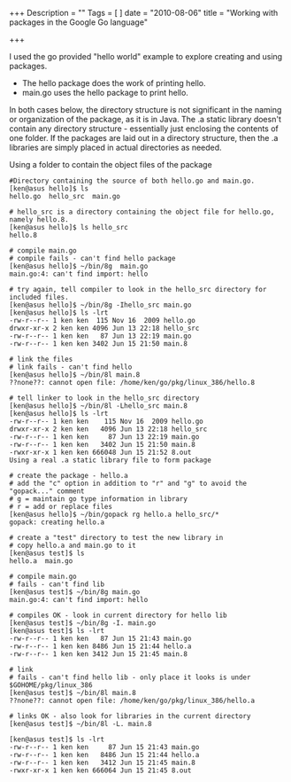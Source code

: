 +++
Description = ""
Tags = [
]
date = "2010-08-06"
title = "Working with packages in the Google Go language"

+++

I used the go provided "hello world" example to explore creating and using packages.<!--more-->

* The hello package does the work of printing hello.
* main.go uses the hello package to print hello.

In both cases below, the directory structure is not significant in the naming or organization of the package, as it is in Java. The .a static library doesn't contain any directory structure - essentially just enclosing the contents of one folder. If the packages are laid out in a directory structure, then the .a libraries are simply placed in actual directories as needed.

Using a folder to contain the object files of the package

```nohighlight
#Directory containing the source of both hello.go and main.go.
[ken@asus hello]$ ls
hello.go  hello_src  main.go
```
```nohighlight
# hello_src is a directory containing the object file for hello.go, namely hello.8.
[ken@asus hello]$ ls hello_src
hello.8
```
```nohighlight
# compile main.go
# compile fails - can't find hello package
[ken@asus hello]$ ~/bin/8g  main.go
main.go:4: can't find import: hello
```
```nohighlight
# try again, tell compiler to look in the hello_src directory for included files.
[ken@asus hello]$ ~/bin/8g -Ihello_src main.go
[ken@asus hello]$ ls -lrt
-rw-r--r-- 1 ken ken  115 Nov 16  2009 hello.go
drwxr-xr-x 2 ken ken 4096 Jun 13 22:18 hello_src
-rw-r--r-- 1 ken ken   87 Jun 13 22:19 main.go
-rw-r--r-- 1 ken ken 3402 Jun 15 21:50 main.8
```
```nohighlight
# link the files
# link fails - can't find hello
[ken@asus hello]$ ~/bin/8l main.8
??none??: cannot open file: /home/ken/go/pkg/linux_386/hello.8
```
```nohighlight
# tell linker to look in the hello_src directory
[ken@asus hello]$ ~/bin/8l -Lhello_src main.8
[ken@asus hello]$ ls -lrt
-rw-r--r-- 1 ken ken    115 Nov 16  2009 hello.go
drwxr-xr-x 2 ken ken   4096 Jun 13 22:18 hello_src
-rw-r--r-- 1 ken ken     87 Jun 13 22:19 main.go
-rw-r--r-- 1 ken ken   3402 Jun 15 21:50 main.8
-rwxr-xr-x 1 ken ken 666048 Jun 15 21:52 8.out
Using a real .a static library file to form package
```
```nohighlight
# create the package - hello.a
# add the "c" option in addition to "r" and "g" to avoid the "gopack..." comment
# g = maintain go type information in library
# r = add or replace files
[ken@asus hello]$ ~/bin/gopack rg hello.a hello_src/*
gopack: creating hello.a
```
```nohighlight
# create a "test" directory to test the new library in
# copy hello.a and main.go to it
[ken@asus test]$ ls
hello.a  main.go
```
```nohighlight
# compile main.go
# fails - can't find lib
[ken@asus test]$ ~/bin/8g main.go
main.go:4: can't find import: hello
```
```nohighlight
# compiles OK - look in current directory for hello lib
[ken@asus test]$ ~/bin/8g -I. main.go
[ken@asus test]$ ls -lrt
-rw-r--r-- 1 ken ken   87 Jun 15 21:43 main.go
-rw-r--r-- 1 ken ken 8486 Jun 15 21:44 hello.a
-rw-r--r-- 1 ken ken 3412 Jun 15 21:45 main.8
```
```nohighlight
# link
# fails - can't find hello lib - only place it looks is under $GOHOME/pkg/linux_386
[ken@asus test]$ ~/bin/8l main.8
??none??: cannot open file: /home/ken/go/pkg/linux_386/hello.a
```
```nohighlight
# links OK - also look for libraries in the current directory
[ken@asus test]$ ~/bin/8l -L. main.8

[ken@asus test]$ ls -lrt
-rw-r--r-- 1 ken ken     87 Jun 15 21:43 main.go
-rw-r--r-- 1 ken ken   8486 Jun 15 21:44 hello.a
-rw-r--r-- 1 ken ken   3412 Jun 15 21:45 main.8
-rwxr-xr-x 1 ken ken 666064 Jun 15 21:45 8.out
```
